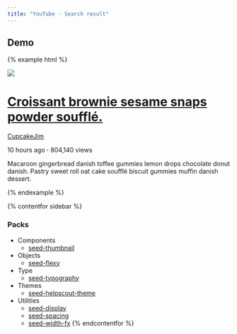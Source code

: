 ```yaml
---
title: "YouTube - Search result"
---
```


## Demo

{% example html %}
<div class="o-flexy o-flexy--top">
  <div class="o-flexy__item u-mrg-r-4">
    <div class="u-width-fx-3 u-width-fx-4@lg">
      <a href="#" class="c-thumbnail">
        <img src="/seed/images/examples/cupcake.jpg" class="c-thumbnail__image">
      </a>
    </div>
  </div>
  <div class="o-flexy__block">
    <h1 class="tx-h5 tx-600 u-mrg-b-0">
      <a href="#" class="u-d-block">
        Croissant brownie sesame snaps powder soufflé.
      </a>
    </h1>
    <div class="tx-sm t-tx-charcoal-300">
      <p class="u-mrg-0">
        <a href="#" class="t-tx-charcoal-300">
          CupcakeJim
        </a>
      </p>
      <p class="u-mrg-0">
        10 hours ago <strong>&middot;</strong> 804,140 views
      </p>
      <p class="u-mrg-0">
        Macaroon gingerbread danish toffee gummies lemon drops chocolate donut danish. Pastry sweet roll oat cake soufflé biscuit gummies muffin danish dessert.
      </p>
    </div>
  </div>
</div>
{% endexample %}


{% contentfor sidebar %}
### Packs

* Components
  * [seed-thumbnail](/seed/packs/seed-thumbnail)
* Objects
  * [seed-flexy](/seed/packs/seed-flexy)
* Type
  * [seed-typography](/seed/packs/seed-typography)
* Themes
  * [seed-helpscout-theme](/seed/packs/seed-helpscout-theme)
* Utilities
  * [seed-display](/seed/packs/seed-display)
  * [seed-spacing](/seed/packs/seed-spacing)
  * [seed-width-fx](/seed/packs/seed-width-fx)
{% endcontentfor %}
